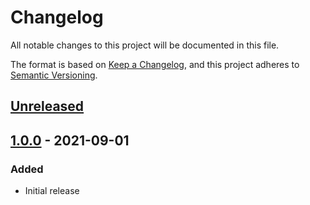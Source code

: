 # Changelog

All notable changes to this project will be documented in this file.

The format is based on [Keep a Changelog](https://keepachangelog.com/en/1.0.0/),
and this project adheres to [Semantic Versioning](https://semver.org/spec/v2.0.0.html).

## [Unreleased]

## [1.0.0] - 2021-09-01

### Added

- Initial release

[Unreleased]: https://github.com/github/test/compare/1.0.0...HEAD
[1.0.0]: https://github.com/github/test/compare/1.0.0


